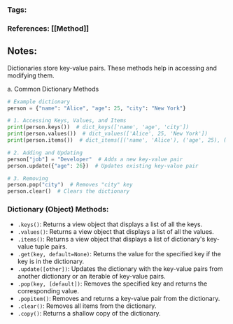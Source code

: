 ### Tags: 
### References: [[Method]]

## Notes:

Dictionaries store key-value pairs. These methods help in accessing and modifying them.

a. Common Dictionary Methods
```python
# Example dictionary
person = {"name": "Alice", "age": 25, "city": "New York"}

# 1. Accessing Keys, Values, and Items
print(person.keys())  # dict_keys(['name', 'age', 'city'])
print(person.values())  # dict_values(['Alice', 25, 'New York'])
print(person.items())  # dict_items([('name', 'Alice'), ('age', 25), ('city', 'New York')])

# 2. Adding and Updating
person["job"] = "Developer"  # Adds a new key-value pair
person.update({"age": 26})  # Updates existing key-value pair

# 3. Removing
person.pop("city")  # Removes "city" key
person.clear()  # Clears the dictionary
```

### Dictionary (Object) Methods:

- `.keys()`: Returns a view object that displays a list of all the keys.
- `.values()`: Returns a view object that displays a list of all the values.
- `.items()`: Returns a view object that displays a list of dictionary's key-value tuple pairs.
- `.get(key, default=None)`: Returns the value for the specified key if the key is in the dictionary.
- `.update([other])`: Updates the dictionary with the key-value pairs from another dictionary or an iterable of key-value pairs.
- `.pop(key, [default])`: Removes the specified key and returns the corresponding value.
- `.popitem()`: Removes and returns a key-value pair from the dictionary.
- `.clear()`: Removes all items from the dictionary.
- `.copy()`: Returns a shallow copy of the dictionary.